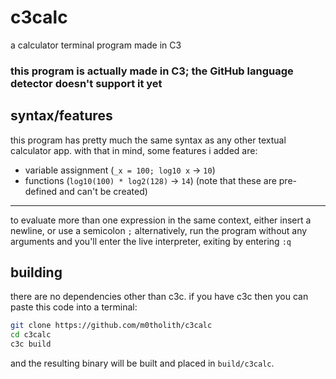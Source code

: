 # c3calc
a calculator terminal program made in C3
### this program is actually made in C3; the GitHub language detector doesn't support it yet
## syntax/features
this program has pretty much the same syntax as any other textual calculator app. with that in mind, some features i added are:
- variable assignment (`_x = 100; log10 x` -> `10`)
- functions (`log10(100) * log2(128)` -> `14`) (note that these are pre-defined and can't be created)
---
to evaluate more than one expression in the same context, either insert a newline, or use a semicolon `;`
alternatively, run the program without any arguments and you'll enter the live interpreter, exiting by entering `:q`
## building
there are no dependencies other than c3c. if you have c3c then you can paste this code into a terminal:
```bash
git clone https://github.com/m0tholith/c3calc
cd c3calc
c3c build
```
and the resulting binary will be built and placed in `build/c3calc`.
